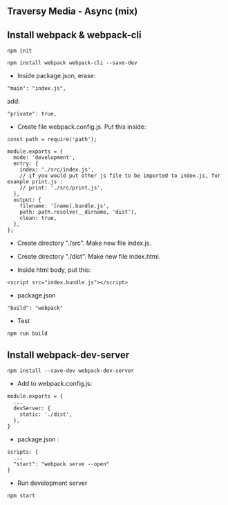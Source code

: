 ## Traversy Media - Async (mix)

## Install webpack & webpack-cli

```
npm init
```

```
npm install webpack webpack-cli --save-dev
```

* Inside package.json, erase:
```
"main": "index.js",
```
add:
```
"private": true,
```

* Create file webpack.config.js.
Put this inside:
```
const path = require('path');

module.exports = {
  mode: 'development',
  entry: {
    index: './src/index.js',
    // if you would put other js file to be imported to index.js, for example print.js :
    // print: './src/print.js',
  },
  output: {
    filename: '[name].bundle.js',
    path: path.resolve(__dirname, 'dist'),
    clean: true,
  },
};
```

* Create directory "./src". Make new file index.js.

* Create directory "./dist". Make new file index.html.

* Inside html body, put this:
```
<script src="index.bundle.js"></script>
```

* package.json
```
"build": "webpack"
```

* Test
```
npm run build
```

## Install webpack-dev-server

```
npm install --save-dev webpack-dev-server
```
* Add to webpack.config.js:
```
module.exports = {
  ...
  devServer: {
    static: './dist',
  },
}

```

* package.json :
```
scripts: {
  ...
  "start": "webpack serve --open"
}
```

* Run development server
```
npm start
```
